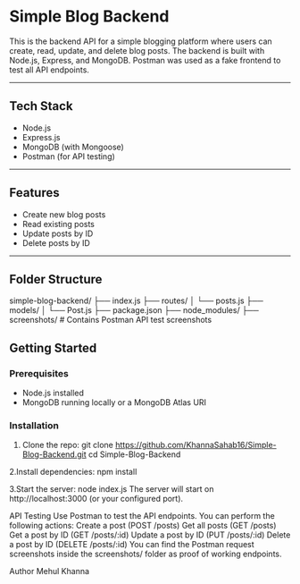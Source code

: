 # Simple Blog Backend

This is the backend API for a simple blogging platform where users can create, read, update, and delete blog posts. The backend is built with Node.js, Express, and MongoDB. Postman was used as a fake frontend to test all API endpoints.

---

## Tech Stack

- Node.js
- Express.js
- MongoDB (with Mongoose)
- Postman (for API testing)

---

## Features

- Create new blog posts
- Read existing posts
- Update posts by ID
- Delete posts by ID

---

## Folder Structure

simple-blog-backend/
├── index.js
├── routes/
│ └── posts.js
├── models/
│ └── Post.js
├── package.json
├── node_modules/
├── screenshots/ # Contains Postman API test screenshots


## Getting Started

### Prerequisites

- Node.js installed
- MongoDB running locally or a MongoDB Atlas URI

### Installation

1. Clone the repo:
git clone https://github.com/KhannaSahab16/Simple-Blog-Backend.git
cd Simple-Blog-Backend

2.Install dependencies:
npm install

3.Start the server:
node index.js
The server will start on http://localhost:3000 (or your configured port).

API Testing
Use Postman to test the API endpoints. You can perform the following actions:
Create a post (POST /posts)
Get all posts (GET /posts)
Get a post by ID (GET /posts/:id)
Update a post by ID (PUT /posts/:id)
Delete a post by ID (DELETE /posts/:id)
You can find the Postman request screenshots inside the screenshots/ folder as proof of working endpoints.

Author
Mehul Khanna
